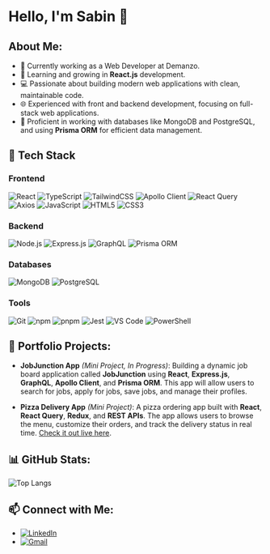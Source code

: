 # Hello, I'm Sabin 👋

## About Me:
- 🔭 Currently working as a Web Developer at Demanzo.
- 🌱 Learning and growing in **React.js** development.
- 💻 Passionate about building modern web applications with clean, maintainable code.
- 🌐 Experienced with front and backend development, focusing on full-stack web applications.
- 💾 Proficient in working with databases like MongoDB and PostgreSQL, and using **Prisma ORM** for efficient data management.

## 🚀 Tech Stack

### Frontend
![React](https://img.shields.io/badge/React-20232A?style=for-the-badge&logo=react&logoColor=61DAFB)
![TypeScript](https://img.shields.io/badge/TypeScript-007ACC?style=for-the-badge&logo=typescript&logoColor=white)
![TailwindCSS](https://img.shields.io/badge/TailwindCSS-38B2AC?style=for-the-badge&logo=tailwind-css&logoColor=white)
![Apollo Client](https://img.shields.io/badge/Apollo_Client-311C87?style=for-the-badge&logo=apollo-graphql&logoColor=white)
![React Query](https://img.shields.io/badge/React_Query-FF4154?style=for-the-badge&logo=react-query&logoColor=white)
![Axios](https://img.shields.io/badge/Axios-5A29E4?style=for-the-badge)
![JavaScript](https://img.shields.io/badge/JavaScript-323330?style=for-the-badge&logo=javascript&logoColor=F7DF1E)
![HTML5](https://img.shields.io/badge/HTML5-E34F26?style=for-the-badge&logo=html5&logoColor=white)
![CSS3](https://img.shields.io/badge/CSS3-1572B6?style=for-the-badge&logo=css3&logoColor=white)

### Backend
![Node.js](https://img.shields.io/badge/Node.js-339933?style=for-the-badge&logo=nodedotjs&logoColor=white)
![Express.js](https://img.shields.io/badge/Express.js-404D59?style=for-the-badge)
![GraphQL](https://img.shields.io/badge/GraphQL-E10098?style=for-the-badge&logo=graphql&logoColor=white)
![Prisma ORM](https://img.shields.io/badge/Prisma-2D3748?style=for-the-badge&logo=prisma&logoColor=white)

### Databases
![MongoDB](https://img.shields.io/badge/MongoDB-4EA94B?style=for-the-badge&logo=mongodb&logoColor=white)
![PostgreSQL](https://img.shields.io/badge/PostgreSQL-316192?style=for-the-badge&logo=postgresql&logoColor=white)

### Tools
![Git](https://img.shields.io/badge/Git-F05032?style=for-the-badge&logo=git&logoColor=white)
![npm](https://img.shields.io/badge/npm-CB3837?style=for-the-badge&logo=npm&logoColor=white)
![pnpm](https://img.shields.io/badge/pnpm-F69220?style=for-the-badge&logo=pnpm&logoColor=white)
![Jest](https://img.shields.io/badge/Jest-C21325?style=for-the-badge&logo=jest&logoColor=white)
![VS Code](https://img.shields.io/badge/VS%20Code-007ACC?style=for-the-badge&logo=visual-studio-code&logoColor=white)
![PowerShell](https://img.shields.io/badge/PowerShell-5391FE?style=for-the-badge&logo=powershell&logoColor=white)

## 🌟 Portfolio Projects:

- **JobJunction App** *(Mini Project, In Progress)*: Building a dynamic job board application called **JobJunction** using **React**, **Express.js**, **GraphQL**, **Apollo Client**, and **Prisma ORM**. This app will allow users to search for jobs, apply for jobs, save jobs, and manage their profiles.
  
- **Pizza Delivery App** *(Mini Project)*: A pizza ordering app built with **React**, **React Query**, **Redux**, and **REST APIs**. The app allows users to browse the menu, customize their orders, and track the delivery status in real time. [Check it out live here](https://redux-thunk-toolkit-advanced.vercel.app/).

## 📊 GitHub Stats:

![Top Langs](https://github-readme-stats.vercel.app/api/top-langs/?username=sabin-b&layout=compact&theme=radical&exclude_repo=terraform_functions)

## 📫 Connect with Me:
- [![LinkedIn](https://img.shields.io/badge/LinkedIn-0077B5?style=for-the-badge&logo=linkedin&logoColor=white)](https://www.linkedin.com/in/sabinb-developer/)
- [![Gmail](https://img.shields.io/badge/Gmail-D14836?style=for-the-badge&logo=gmail&logoColor=white)](mailto:sabinb1998sabinb@gmail.com)


